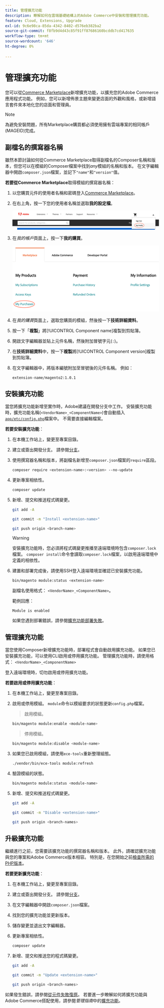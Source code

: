 ```yaml
---
title: 管理擴充功能
description: 瞭解如何在雲端基礎結構上的Adobe Commerce中安裝和管理擴充功能。
feature: Cloud, Extensions, Upgrade
exl-id: 9c6e98ca-85da-4342-8402-d576eb382ba2
source-git-commit: f8fb9d4d43c85f91ff87686160bcddb7cd417635
workflow-type: tm+mt
source-wordcount: '646'
ht-degree: 0%

---
```


# 管理擴充功能

您可以從[Commerce Marketplace](https://marketplace.magento.com)新增擴充功能，以擴充您的Adobe Commerce應用程式功能。 例如，您可以新增佈景主題來變更店面的外觀和風格，或新增語言套件來本地化您的店面和管理員。

>[!NOTE]
>
>為避免安裝問題，所有Marketplace購買都必須使用擁有雲端專案的相同帳戶(MAGEID)完成。

## 副檔名的撰寫器名稱

雖然本節討論如何從Commerce Marketplace取得副檔名的Composer名稱和版本，但您可以在模組的Composer檔案中找到&#x200B;_any_&#x200B;模組的名稱和版本。 在文字編輯器中開啟`composer.json`檔案，並記下`"name"`和`"version"`值。

**若要從Commerce Marketplace**&#x200B;取得模組的撰寫器名稱：

1. 以您購買元件的使用者名稱和密碼登入[Commerce Marketplace](https://marketplace.magento.com)。

1. 在右上角，按一下您的使用者名稱並選取&#x200B;**我的設定檔**。

   ![存取您的Marketplace帳戶](../../assets/marketplace/my-profile.png)

1. 在&#x200B;_我的帳戶_&#x200B;頁面上，按一下&#x200B;**我的購買**。

   ![市集購買記錄](../../assets/marketplace/my-purchases.png)

1. 在&#x200B;_我的購買_&#x200B;頁面上，選取您購買的模組，然後按一下&#x200B;**技術詳細資料**。

1. 按一下「**複製**」將[!UICONTROL Component name]複製到剪貼簿。

1. 開啟文字編輯器並貼上元件名稱，然後附加冒號字元(`:`)。

1. 在&#x200B;**技術詳細資料**&#x200B;中，按一下&#x200B;**複製**&#x200B;將[!UICONTROL Component version]複製到剪貼簿。

1. 在文字編輯器中，將版本編號附加至冒號後的元件名稱。 例如：

   ```text
   extension-name/magento2:1.0.1
   ```

## 安裝擴充功能

當您將擴充功能新增至實作時，Adobe建議在開發分支中工作。 安裝擴充功能時，擴充功能名稱(`<VendorName>_<ComponentName>`)會自動插入[`app/etc/config.php`](https://experienceleague.adobe.com/docs/commerce-operations/configuration-guide/files/deployment-files.html)檔案中。 不需要直接編輯檔案。

**若要安裝擴充功能**：

1. 在本機工作站上，變更至專案目錄。

1. 建立或簽出開發分支。 請參閱[分支](../development/cli-branches.md)。

1. 使用撰寫器名稱和版本，將副檔名新增至`composer.json`檔案的`require`區段。

   ```bash
   composer require <extension-name>:<version> --no-update
   ```

1. 更新專案相依性。

   ```bash
   composer update
   ```

1. 新增、提交和推送程式碼變更。

   ```bash
   git add -A
   ```

   ```bash
   git commit -m "Install <extension-name>"
   ```

   ```bash
   git push origin <branch-name>
   ```

   >[!WARNING]
   >
   >安裝擴充功能時，您必須將程式碼變更推播至遠端環境時包含`composer.lock`檔案。 `composer install`命令會讀取`composer.lock`檔案，以啟用遠端環境中定義的相依性。

1. 建置和部署完成後，請使用SSH登入遠端環境並確認已安裝擴充功能。

   ```bash
   bin/magento module:status <extension-name>
   ```

   副檔名使用格式： `<VendorName>_<ComponentName>`。

   範例回應：

   ```terminal
   Module is enabled
   ```

   如果您遇到部署錯誤，請參閱[擴充功能部署失敗](../deploy/recover-failed-deployment.md)。

## 管理擴充功能

當您使用Composer新增擴充功能時，部署程式會自動啟用擴充功能。 如果您已安裝擴充功能，可以使用CLI啟用或停用擴充功能。 管理擴充功能時，請使用格式： `<VendorName>_<ComponentName>`

登入遠端環境時，切勿啟用或停用擴充功能。

**若要啟用或停用擴充功能**：

1. 在本機工作站上，變更至專案目錄。

1. 啟用或停用模組。 `module`命令以模組要求的狀態更新`config.php`檔案。

   >啟用模組。

   ```bash
   bin/magento module:enable <module-name>
   ```

   >停用模組。

   ```bash
   bin/magento module:disable <module-name>
   ```

1. 如果您已啟用模組，請使用`ece-tools`重新整理組態。

   ```bash
   ./vendor/bin/ece-tools module:refresh
   ```

1. 驗證模組的狀態。

   ```bash
   bin/magento module:status <module-name>
   ```

1. 新增、提交和推送程式碼變更。

   ```bash
   git add -A
   ```

   ```bash
   git commit -m "Disable <extension-name>"
   ```

   ```bash
   git push origin <branch-names>
   ```

## 升級擴充功能

繼續進行之前，您需要該擴充功能的撰寫器名稱和版本。 此外，請確認擴充功能與您的專案和Adobe Commerce版本相容。 特別是，在您開始之前[檢查所需的PHP版本](https://experienceleague.adobe.com/docs/commerce-operations/installation-guide/system-requirements.html)。

**若要更新擴充功能**：

1. 在本機工作站上，變更至專案目錄。

1. 建立或簽出開發分支。 請參閱[分支](../development/cli-branches.md)。

1. 在文字編輯器中開啟`composer.json`檔案。

1. 找到您的擴充功能並更新版本。

1. 儲存變更並退出文字編輯器。

1. 更新專案相依性。

   ```bash
   composer update
   ```

1. 新增、提交和推送您的程式碼變更。

   ```bash
   git add -A
   ```

   ```bash
   git commit -m "Update <extension-name>"
   ```

   ```bash
   git push origin <branch-names>
   ```

如果發生錯誤，請參閱[從元件失敗復原](../deploy/recover-failed-deployment.md)。 若要進一步瞭解如何將擴充功能與Adobe Commerce搭配使用，請參閱&#x200B;_管理指南_&#x200B;中的[擴充功能](https://experienceleague.adobe.com/docs/commerce-admin/start/resources/extensions.html)。
